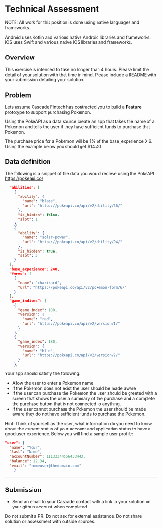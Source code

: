# Technical Assessment
NOTE: All work for this position is done using native languages and frameworks.

Android uses Kotlin and various native Android libraries and frameworks.
iOS uses Swift and various native iOS libraries and frameworks.

## Overview
This exercise is intended to take no longer than 4 hours.  Please limit the detail of your solution with that time in mind.  Please include a README with your submission detailing your solution.

## Problem
Lets assume Cascade Fintech has contracted you to build a **Feature** prototype to support purchasing Pokemon.  

Using the PokeAPI as a data source create an app that takes the name of a Pokemon and tells the user if they have sufficient funds to purchase that Pokemon. 

The purchase price for a Pokemon will be 1% of the base_experience X 6. Using the example below you should get $14.40

## Data definition

The following is a snippet of the data you would recieve using the PokeAPI https://pokeapi.co/

```json
  "abilities": [
    {
      "ability": {
        "name": "blaze",
        "url": "https://pokeapi.co/api/v2/ability/66/"
      },
      "is_hidden": false,
      "slot": 1
    },
    {
      "ability": {
        "name": "solar-power",
        "url": "https://pokeapi.co/api/v2/ability/94/"
      },
      "is_hidden": true,
      "slot": 3
    }
  ],
  "base_experience": 240,
  "forms": [
    {
      "name": "charizard",
      "url": "https://pokeapi.co/api/v2/pokemon-form/6/"
    }
  ],
  "game_indices": [
    {
      "game_index": 180,
      "version": {
        "name": "red",
        "url": "https://pokeapi.co/api/v2/version/1/"
      }
    },
    {
      "game_index": 180,
      "version": {
        "name": "blue",
        "url": "https://pokeapi.co/api/v2/version/2/"
      }
    },
```


Your app should satisfy the following:
- Allow the user to enter a Pokemon name
- If the Pokemon does not exist the user should be made aware
- If the user can purchase the Pokemon the user should be greeted with a screen that shows the user a summary of the purchase and a complete the purchase button that is not connected to anything.
- If the user cannot purchase the Pokemon the user should be made aware they do not have sufficient funds to purchase the Pokemon.


Hint: Think of yourself as the user, what information do you need to know about the current status of your account and application status to have a good user experience. Below you will find a sample user profile:

```json
"user": {
  "name": "Your",
  "last": "Name",
  "accountNumber": 11133344556433443,
  "balance": 12.34,
  "email": "someuser@thedomain.com"
	}
```

___

## Submission
- Send an email to your Cascade contact with a link to your solution on your github account when completed.

Do not submit a PR. 
Do not ask for external assistance. 
Do not share solution or assessment with outside sources.
